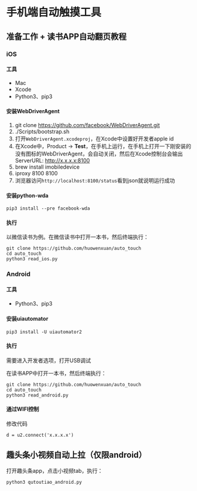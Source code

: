# 手机端自动触摸工具

## 准备工作 + 读书APP自动翻页教程
### iOS
#### 工具
* Mac
* Xcode
* Python3、pip3

#### 安装WebDriverAgent
1. git clone https://github.com/facebook/WebDriverAgent.git
2. ./Scripts/bootstrap.sh
3. 打开`WebDriverAgent.xcodeproj`，在Xcode中设置好开发者apple id
4. 在Xcode中，Product -> **Test**，在手机上运行，在手机上打开一下刚安装的没有图标的WebDriverAgent，会自动关闭，然后在Xcode控制台会输出ServerURL: http://x.x.x.x:8100
5. brew install imobiledevice
6. iproxy 8100 8100
7. 浏览器访问`http://localhost:8100/status`看到json就说明运行成功

#### 安装python-wda
```
pip3 install --pre facebook-wda
```

#### 执行
以微信读书为例。在微信读书中打开一本书，然后终端执行：

```
git clone https://github.com/huowenxuan/auto_touch
cd auto_touch
python3 read_ios.py
```

### Android
#### 工具
* Python3、pip3

#### 安装uiautomator
```
pip3 install -U uiautomator2
```

#### 执行

需要进入开发者选项，打开USB调试

在读书APP中打开一本书，然后终端执行：

```
git clone https://github.com/huowenxuan/auto_touch
cd auto_touch
python3 read_android.py
```

#### 通过WIFI控制
修改代码
```
d = u2.connect('x.x.x.x') 
```

## 趣头条小视频自动上拉（仅限android）
打开趣头条app，点击小视频tab，执行：

```
python3 qutoutiao_android.py
```
